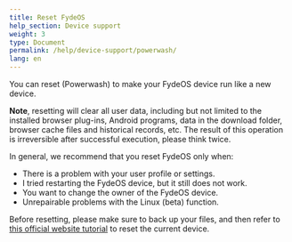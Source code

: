 ```yaml
---
title: Reset FydeOS
help_section: Device support
weight: 3
type: Document
permalink: /help/device-support/powerwash/
lang: en
---
```


You can reset (Powerwash) to make your FydeOS device run like a new device.

**Note**, resetting will clear all user data, including but not limited to the installed browser plug-ins, Android programs, data in the download folder, browser cache files and historical records, etc. The result of this operation is irreversible after successful execution, please think twice.

In general, we recommend that you reset FydeOS only when:
- There is a problem with your user profile or settings.
- I tried restarting the FydeOS device, but it still does not work.
- You want to change the owner of the FydeOS device.
- Unrepairable problems with the Linux (beta) function.

Before resetting, please make sure to back up your files, and then refer to [this official website tutorial](https://faq.fydeos.com/en/recipes/powerwash/) to reset the current device.
